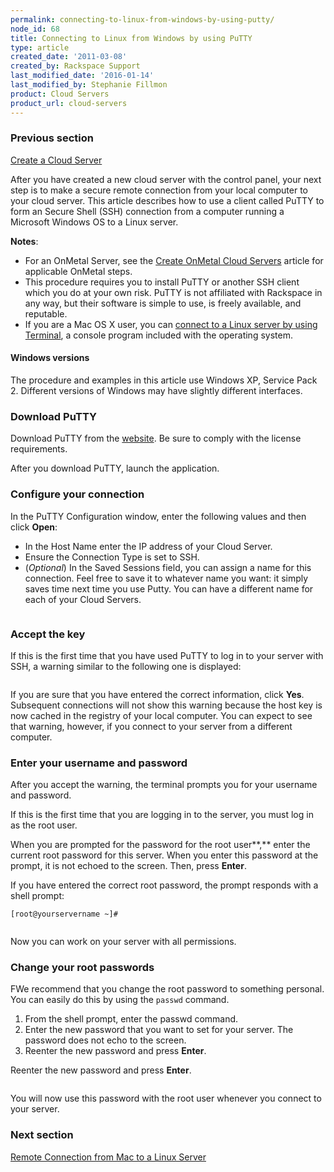 ```yaml
---
permalink: connecting-to-linux-from-windows-by-using-putty/
node_id: 68
title: Connecting to Linux from Windows by using PuTTY
type: article
created_date: '2011-03-08'
created_by: Rackspace Support
last_modified_date: '2016-01-14'
last_modified_by: Stephanie Fillmon
product: Cloud Servers
product_url: cloud-servers
---
```


### Previous section

[Create a Cloud Server](/how-to/create-a-cloud-server)

After you have created a new cloud server
with the control panel, your next step is to make a secure remote
connection from your local computer to your cloud server. This article
describes how to use a client called PuTTY to form an Secure Shell (SSH)
connection from a computer running a Microsoft Windows OS to a Linux
server.

**Notes**:

-   For an OnMetal Server, see the [Create OnMetal Cloud Servers](/how-to/create-onmetal-cloud-servers)
    article for applicable OnMetal steps.
-   This procedure requires you to install PuTTY or another SSH client
    which you do at your own risk.  PuTTY is not affiliated with
    Rackspace in any way, but their software is simple to use, is freely
    available, and reputable.
-   If you are a Mac OS X user, you can [connect to a Linux server by using Terminal](/how-to/connecting-to-linux-from-mac-os-x-by-using-terminal), a
    console program included with the operating system.

#### Windows versions

The procedure and examples in this article use  Windows XP, Service Pack 2. Different versions of Windows may have slightly different
interfaces.

### Download PuTTY

Download PuTTY from the
[website](http://www.chiark.greenend.org.uk/~sgtatham/putty/ "http://www.chiark.greenend.org.uk/~sgtatham/putty/").
Be sure to comply with the license requirements.

After you download PuTTY, launch the application.

### Configure your connection

In the PuTTY Configuration window, enter the following values and then
click **Open**:

-   In the Host Name enter the IP address of your Cloud Server.
-   Ensure the Connection Type is set to SSH.
-   (*Optional*) In the Saved Sessions field, you can assign a name for
    this connection.  Feel free to save it to whatever name you want: it
    simply saves time next time you use Putty.  You can have a different
    name for each of your Cloud Servers.

<img src="http://c768825.r25.cf2.rackcdn.com/1_Connect.png" alt="" />

### Accept the key

If this is the first time that you have used PuTTY to log in to your
server with SSH, a warning similar to the following one is displayed:

<img src="http://c768825.r25.cf2.rackcdn.com/2_AcceptKey.png" alt="" />

If you are sure that you have entered the correct information, click
**Yes**.
Subsequent connections will not show this warning because the host key
is now cached in the registry of your local computer.  You can expect to
see that warning, however, if you connect to your server from a
different computer.

### Enter your username and password

After you accept the warning, the terminal prompts you for your username
and password.

If this is the first time that you are logging in to the server, you
must log in as the root user.

When you are prompted for the password for the root user**,** enter the
current root password for this server. When you enter this password at
the prompt, it is not echoed to the screen.  Then, press **Enter**.

If you have entered the correct root password, the prompt responds with
a shell prompt:

`[root@yourservername ~]#`

<img src="http://c768825.r25.cf2.rackcdn.com/3_login.png" alt="" />

Now you can work on your server with all permissions.

### Change your root passwords

FWe recommend that you change the root password to something personal.
 You can easily do this by using the `passwd` command.

1.  From the shell prompt, enter the passwd command.
2.  Enter the new password that you want to set for your server.  The
    password does not echo to the screen.
3.  Reenter the new password and press **Enter**.

Reenter the new password and press **Enter**.

<img src="http://c768825.r25.cf2.rackcdn.com/4_passwd.png" alt="" />

You will now use this password with the root user whenever you connect
to your server.

### Next section

[Remote Connection from Mac to a Linux Server](/how-to/connecting-to-linux-from-mac-os-x-by-using-terminal)
